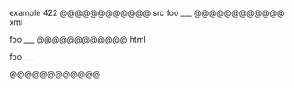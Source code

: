 example 422
@@@@@@@@@@@@ src
foo ___
@@@@@@@@@@@@ xml
<?xml version="1.0" encoding="UTF-8"?>
<!DOCTYPE document SYSTEM "CommonMark.dtd">
<document xmlns="http://commonmark.org/xml/1.0">
  <paragraph>
    <text>foo ___</text>
  </paragraph>
</document>
@@@@@@@@@@@@ html
<p>foo ___</p>
@@@@@@@@@@@@

